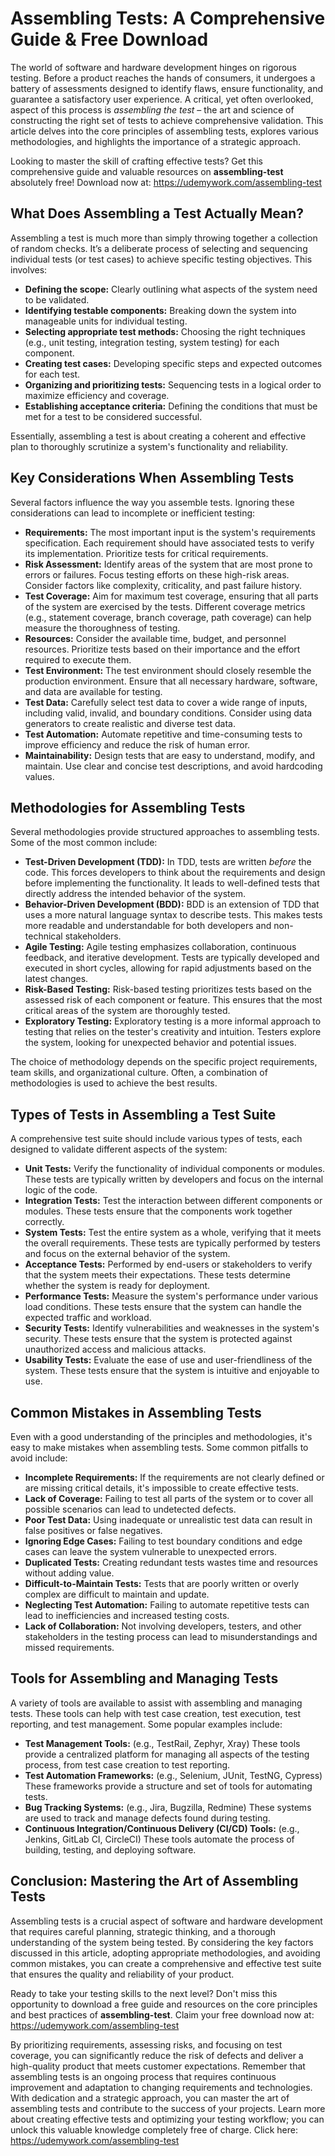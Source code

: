 # Assembling Tests: A Comprehensive Guide & Free Download

The world of software and hardware development hinges on rigorous testing. Before a product reaches the hands of consumers, it undergoes a battery of assessments designed to identify flaws, ensure functionality, and guarantee a satisfactory user experience.  A critical, yet often overlooked, aspect of this process is *assembling the test* – the art and science of constructing the right set of tests to achieve comprehensive validation.  This article delves into the core principles of assembling tests, explores various methodologies, and highlights the importance of a strategic approach.

Looking to master the skill of crafting effective tests?  Get this comprehensive guide and valuable resources on **assembling-test** absolutely free! Download now at:  https://udemywork.com/assembling-test

## What Does Assembling a Test Actually Mean?

Assembling a test is much more than simply throwing together a collection of random checks. It’s a deliberate process of selecting and sequencing individual tests (or test cases) to achieve specific testing objectives. This involves:

*   **Defining the scope:** Clearly outlining what aspects of the system need to be validated.
*   **Identifying testable components:** Breaking down the system into manageable units for individual testing.
*   **Selecting appropriate test methods:** Choosing the right techniques (e.g., unit testing, integration testing, system testing) for each component.
*   **Creating test cases:** Developing specific steps and expected outcomes for each test.
*   **Organizing and prioritizing tests:**  Sequencing tests in a logical order to maximize efficiency and coverage.
*   **Establishing acceptance criteria:** Defining the conditions that must be met for a test to be considered successful.

Essentially, assembling a test is about creating a coherent and effective plan to thoroughly scrutinize a system's functionality and reliability.

## Key Considerations When Assembling Tests

Several factors influence the way you assemble tests. Ignoring these considerations can lead to incomplete or inefficient testing:

*   **Requirements:** The most important input is the system's requirements specification. Each requirement should have associated tests to verify its implementation. Prioritize tests for critical requirements.
*   **Risk Assessment:** Identify areas of the system that are most prone to errors or failures. Focus testing efforts on these high-risk areas. Consider factors like complexity, criticality, and past failure history.
*   **Test Coverage:** Aim for maximum test coverage, ensuring that all parts of the system are exercised by the tests. Different coverage metrics (e.g., statement coverage, branch coverage, path coverage) can help measure the thoroughness of testing.
*   **Resources:**  Consider the available time, budget, and personnel resources.  Prioritize tests based on their importance and the effort required to execute them.
*   **Test Environment:**  The test environment should closely resemble the production environment. Ensure that all necessary hardware, software, and data are available for testing.
*   **Test Data:** Carefully select test data to cover a wide range of inputs, including valid, invalid, and boundary conditions. Consider using data generators to create realistic and diverse test data.
*   **Test Automation:** Automate repetitive and time-consuming tests to improve efficiency and reduce the risk of human error.
*   **Maintainability:** Design tests that are easy to understand, modify, and maintain. Use clear and concise test descriptions, and avoid hardcoding values.

## Methodologies for Assembling Tests

Several methodologies provide structured approaches to assembling tests. Some of the most common include:

*   **Test-Driven Development (TDD):** In TDD, tests are written *before* the code. This forces developers to think about the requirements and design before implementing the functionality. It leads to well-defined tests that directly address the intended behavior of the system.
*   **Behavior-Driven Development (BDD):** BDD is an extension of TDD that uses a more natural language syntax to describe tests. This makes tests more readable and understandable for both developers and non-technical stakeholders.
*   **Agile Testing:**  Agile testing emphasizes collaboration, continuous feedback, and iterative development. Tests are typically developed and executed in short cycles, allowing for rapid adjustments based on the latest changes.
*   **Risk-Based Testing:**  Risk-based testing prioritizes tests based on the assessed risk of each component or feature. This ensures that the most critical areas of the system are thoroughly tested.
*   **Exploratory Testing:**  Exploratory testing is a more informal approach to testing that relies on the tester's creativity and intuition. Testers explore the system, looking for unexpected behavior and potential issues.

The choice of methodology depends on the specific project requirements, team skills, and organizational culture. Often, a combination of methodologies is used to achieve the best results.

## Types of Tests in Assembling a Test Suite

A comprehensive test suite should include various types of tests, each designed to validate different aspects of the system:

*   **Unit Tests:** Verify the functionality of individual components or modules. These tests are typically written by developers and focus on the internal logic of the code.
*   **Integration Tests:**  Test the interaction between different components or modules. These tests ensure that the components work together correctly.
*   **System Tests:** Test the entire system as a whole, verifying that it meets the overall requirements. These tests are typically performed by testers and focus on the external behavior of the system.
*   **Acceptance Tests:**  Performed by end-users or stakeholders to verify that the system meets their expectations. These tests determine whether the system is ready for deployment.
*   **Performance Tests:**  Measure the system's performance under various load conditions. These tests ensure that the system can handle the expected traffic and workload.
*   **Security Tests:** Identify vulnerabilities and weaknesses in the system's security. These tests ensure that the system is protected against unauthorized access and malicious attacks.
*   **Usability Tests:**  Evaluate the ease of use and user-friendliness of the system. These tests ensure that the system is intuitive and enjoyable to use.

## Common Mistakes in Assembling Tests

Even with a good understanding of the principles and methodologies, it's easy to make mistakes when assembling tests. Some common pitfalls to avoid include:

*   **Incomplete Requirements:**  If the requirements are not clearly defined or are missing critical details, it's impossible to create effective tests.
*   **Lack of Coverage:** Failing to test all parts of the system or to cover all possible scenarios can lead to undetected defects.
*   **Poor Test Data:** Using inadequate or unrealistic test data can result in false positives or false negatives.
*   **Ignoring Edge Cases:**  Failing to test boundary conditions and edge cases can leave the system vulnerable to unexpected errors.
*   **Duplicated Tests:**  Creating redundant tests wastes time and resources without adding value.
*   **Difficult-to-Maintain Tests:**  Tests that are poorly written or overly complex are difficult to maintain and update.
*   **Neglecting Test Automation:** Failing to automate repetitive tests can lead to inefficiencies and increased testing costs.
*   **Lack of Collaboration:**  Not involving developers, testers, and other stakeholders in the testing process can lead to misunderstandings and missed requirements.

## Tools for Assembling and Managing Tests

A variety of tools are available to assist with assembling and managing tests. These tools can help with test case creation, test execution, test reporting, and test management. Some popular examples include:

*   **Test Management Tools:** (e.g., TestRail, Zephyr, Xray) These tools provide a centralized platform for managing all aspects of the testing process, from test case creation to test reporting.
*   **Test Automation Frameworks:** (e.g., Selenium, JUnit, TestNG, Cypress) These frameworks provide a structure and set of tools for automating tests.
*   **Bug Tracking Systems:** (e.g., Jira, Bugzilla, Redmine) These systems are used to track and manage defects found during testing.
*   **Continuous Integration/Continuous Delivery (CI/CD) Tools:** (e.g., Jenkins, GitLab CI, CircleCI) These tools automate the process of building, testing, and deploying software.

## Conclusion: Mastering the Art of Assembling Tests

Assembling tests is a crucial aspect of software and hardware development that requires careful planning, strategic thinking, and a thorough understanding of the system being tested. By considering the key factors discussed in this article, adopting appropriate methodologies, and avoiding common mistakes, you can create a comprehensive and effective test suite that ensures the quality and reliability of your product.

Ready to take your testing skills to the next level? Don't miss this opportunity to download a free guide and resources on the core principles and best practices of **assembling-test**. Claim your free download now at:  https://udemywork.com/assembling-test

By prioritizing requirements, assessing risks, and focusing on test coverage, you can significantly reduce the risk of defects and deliver a high-quality product that meets customer expectations. Remember that assembling tests is an ongoing process that requires continuous improvement and adaptation to changing requirements and technologies. With dedication and a strategic approach, you can master the art of assembling tests and contribute to the success of your projects. Learn more about creating effective tests and optimizing your testing workflow; you can unlock this valuable knowledge completely free of charge. Click here: https://udemywork.com/assembling-test
